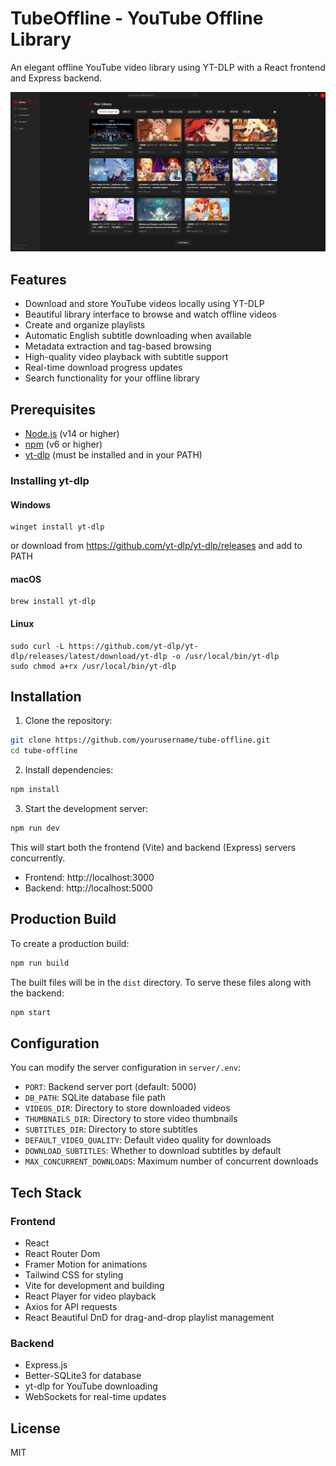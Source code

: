 # TubeOffline - YouTube Offline Library

An elegant offline YouTube video library using YT-DLP with a React frontend and Express backend.

![TubeOffline Screenshot](screenshot.png)

## Features

- Download and store YouTube videos locally using YT-DLP
- Beautiful library interface to browse and watch offline videos
- Create and organize playlists
- Automatic English subtitle downloading when available
- Metadata extraction and tag-based browsing
- High-quality video playback with subtitle support
- Real-time download progress updates
- Search functionality for your offline library

## Prerequisites

- [Node.js](https://nodejs.org/) (v14 or higher)
- [npm](https://www.npmjs.com/) (v6 or higher)
- [yt-dlp](https://github.com/yt-dlp/yt-dlp) (must be installed and in your PATH)

### Installing yt-dlp

#### Windows
```
winget install yt-dlp
```
or download from https://github.com/yt-dlp/yt-dlp/releases and add to PATH

#### macOS
```
brew install yt-dlp
```

#### Linux
```
sudo curl -L https://github.com/yt-dlp/yt-dlp/releases/latest/download/yt-dlp -o /usr/local/bin/yt-dlp
sudo chmod a+rx /usr/local/bin/yt-dlp
```

## Installation

1. Clone the repository:
```bash
git clone https://github.com/yourusername/tube-offline.git
cd tube-offline
```

2. Install dependencies:
```bash
npm install
```

3. Start the development server:
```bash
npm run dev
```

This will start both the frontend (Vite) and backend (Express) servers concurrently.

- Frontend: http://localhost:3000
- Backend: http://localhost:5000

## Production Build

To create a production build:

```bash
npm run build
```

The built files will be in the `dist` directory. To serve these files along with the backend:

```bash
npm start
```

## Configuration

You can modify the server configuration in `server/.env`:

- `PORT`: Backend server port (default: 5000)
- `DB_PATH`: SQLite database file path
- `VIDEOS_DIR`: Directory to store downloaded videos
- `THUMBNAILS_DIR`: Directory to store video thumbnails
- `SUBTITLES_DIR`: Directory to store subtitles
- `DEFAULT_VIDEO_QUALITY`: Default video quality for downloads
- `DOWNLOAD_SUBTITLES`: Whether to download subtitles by default
- `MAX_CONCURRENT_DOWNLOADS`: Maximum number of concurrent downloads

## Tech Stack

### Frontend
- React
- React Router Dom
- Framer Motion for animations
- Tailwind CSS for styling
- Vite for development and building
- React Player for video playback
- Axios for API requests
- React Beautiful DnD for drag-and-drop playlist management

### Backend
- Express.js
- Better-SQLite3 for database
- yt-dlp for YouTube downloading
- WebSockets for real-time updates

## License

MIT
